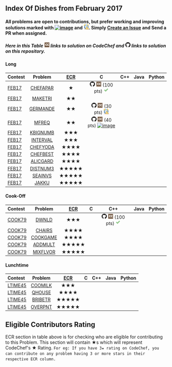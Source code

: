 ## Index Of Dishes from February 2017

#### All problems are open to contributions, but prefer working and improving solutions marked with [![image](../img/WA.png)](#) and [![image](../img/TLE.png)](#). Simply [Create an Issue](https://github.com/aashutoshrathi/CodeChef/issues/new) and Send a PR when assigned.

##### Here in this Table [![image](../img/CC.png)](#) links to solution on CodeChef and [![image](../img/GH.png)](#) links to solution on this repository.

<a name="long"></a>
#### Long

| Contest | Problem | [ECR](#ecr) | C | C++ | Java | Python |
|:--------------|:----------------:|:----------------:|:----------------:|:----------------:|:-----------------:|:-----------------:|
| [FEB17](https://www.codechef.com/FEB17) | [CHEFAPAR](https://www.codechef.com/FEB17/problems/CHEFAPAR) | ★ | [![image](../img/GH.png)](FEB/FEB17/CHEFAPAR/CHEFAPAR.c)  [![image](../img/CC.png)](https://www.codechef.com/viewsolution/12705568) (100 pts) [![image](../img/AC.png)](#) | | | |
| [FEB17](https://www.codechef.com/FEB17) | [MAKETRI](https://www.codechef.com/FEB17/problems/MAKETRI) | ★★ | | | | |
| [FEB17](https://www.codechef.com/FEB17) | [GERMANDE](https://www.codechef.com/FEB17/problems/GERMANDE) | ★★ | [![image](../img/GH.png)](FEB/FEB17/GERMANDE/GERMANDE.c)  [![image](../img/CC.png)](https://www.codechef.com/viewsolution/12892020) (30 pts) [![image](../img/TLE.png)](#) | | | |
| [FEB17](https://www.codechef.com/FEB17) | [MFREQ](https://www.codechef.com/FEB17/problems/MFREQ) | ★★ | [![image](../img/GH.png)](FEB/FEB17/MFREQ/MFREQ.c)  [![image](../img/CC.png)](https://www.codechef.com/viewsolution/12840138) (40 pts) [![image](../img/WA.png)](#) | | | |
| [FEB17](https://www.codechef.com/FEB17) | [KBIGNUMB](https://www.codechef.com/FEB17/problems/KBIGNUMB) | ★★★ | | | | |
| [FEB17](https://www.codechef.com/FEB17) | [INTERVAL](https://www.codechef.com/FEB17/problems/INTERVAL) | ★★★ | | | | |
| [FEB17](https://www.codechef.com/FEB17) | [CHEFYODA](https://www.codechef.com/FEB17/problems/CHEFYODA) | ★★★★ | | | | |
| [FEB17](https://www.codechef.com/FEB17) | [CHEFBEST](https://www.codechef.com/FEB17/problems/CHEFBEST) | ★★★★ | | | | |
| [FEB17](https://www.codechef.com/FEB17) | [ALICGARD](https://www.codechef.com/FEB17/problems/ALICGARD) | ★★★★ | | | | |
| [FEB17](https://www.codechef.com/FEB17) | [DISTNUM3](https://www.codechef.com/FEB17/problems/DISTNUM3) | ★★★★★ | | | | |
| [FEB17](https://www.codechef.com/FEB17) | [SEAINVS](https://www.codechef.com/FEB17/problems/SEAINVS) | ★★★★★ | | | | |
| [FEB17](https://www.codechef.com/FEB17) | [JAKKU](https://www.codechef.com/FEB17/problems/JAKKU) | ★★★★★ | | | | |

<a name="cook"></a>
#### Cook-Off

| Contest | Problem | [ECR](#ecr) | C | C++ | Java | Python |
|:--------------|:----------------:|:----------------:|:----------------:|:----------------:|:-----------------:|:-----------------:|
| [COOK79](https://www.codechef.com/COOK79) | [DWNLD](https://www.codechef.com/COOK79/problems/DWNLD) | ★★★ | | [![image](../img/GH.png)](FEB/COOK79/DWNLD/DWNLD.cpp) [![image](../img/CC.png)](https://www.codechef.com/viewsolution/12895343) (100 pts) [![image](../img/AC.png)](#) | | |
| [COOK79](https://www.codechef.com/COOK79) | [CHAIRS](https://www.codechef.com/COOK79/problems/CHAIRS) | ★★★★ | | | | |
| [COOK79](https://www.codechef.com/COOK79) | [COOKGAME](https://www.codechef.com/COOK79/problems/COOKGAME) | ★★★★ | | | | |
| [COOK79](https://www.codechef.com/COOK79) | [ADDMULT](https://www.codechef.com/COOK79/problems/ADDMULT) | ★★★★★ | | | | |
| [COOK79](https://www.codechef.com/COOK79) | [MIXFLVOR](https://www.codechef.com/COOK79/problems/MIXFLVOR) | ★★★★★ | | | | |

<a name="ltime"></a>
#### Lunchtime

| Contest | Problem | [ECR](#ecr) | C | C++ | Java | Python |
|:--------------|:----------------:|:----------------:|:----------------:|:----------------:|:-----------------:|:-----------------:|
| [LTIME45](https://www.codechef.com/LTIME45) | [COOMILK](https://www.codechef.com/LTIME45/problems/COOMILK) | ★★★ | | | | |
| [LTIME45](https://www.codechef.com/LTIME45) | [QHOUSE](https://www.codechef.com/LTIME45/problems/QHOUSE) | ★★★★ | | | | |
| [LTIME45](https://www.codechef.com/LTIME45) | [BRIBETR](https://www.codechef.com/LTIME45/problems/BRIBETR) | ★★★★★ | | | | |
| [LTIME45](https://www.codechef.com/LTIME45) | [OVERPNT](https://www.codechef.com/LTIME45/problems/OVERPNT) | ★★★★★ | | | | |


<a name="ecr"></a>
## Eligible Contributors Rating

ECR section in table above is for checking who are eligible for contributing to this Problem.
This section will contain ★s which will represent CodeChef's ★ Rating.
`For eg: If you have 3★ rating on CodeChef, you can contribute on any problem having 3 or more stars in their respective ECR column.`
